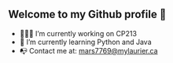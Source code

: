 ## Welcome to my Github profile 👋

- 👨🏼‍🏭 I’m currently working on CP213
- 📖 I’m currently learning Python and Java
- 📭 Contact me at: mars7769@mylaurier.ca

